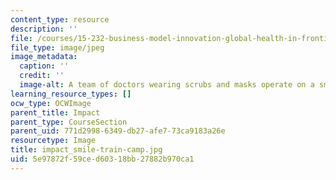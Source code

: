 ```yaml
---
content_type: resource
description: ''
file: /courses/15-232-business-model-innovation-global-health-in-frontier-markets-fall-2013/5e97872f59ced60318bb27882b970ca1_impact_smile-train-camp.jpg
file_type: image/jpeg
image_metadata:
  caption: ''
  credit: ''
  image-alt: A team of doctors wearing scrubs and masks operate on a small child.
learning_resource_types: []
ocw_type: OCWImage
parent_title: Impact
parent_type: CourseSection
parent_uid: 771d2998-6349-db27-afe7-73ca9183a26e
resourcetype: Image
title: impact_smile-train-camp.jpg
uid: 5e97872f-59ce-d603-18bb-27882b970ca1
---
```


